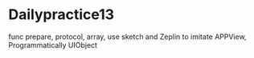 # Dailypractice13
func prepare, protocol, array, use sketch and Zeplin to imitate APPView, Programmatically UIObject
